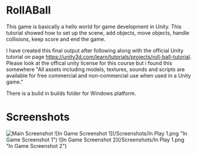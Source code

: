 # RollABall
This game is basically a hello world for game development in Unity. This tutorial showed how to set up the scene, add objects, move objects, handle collisions, keep score and end the game. 

I have created this final output after following along with the official Unity tutorial on page https://unity3d.com/learn/tutorials/projects/roll-ball-tutorial. Please look at the offical unity license for this course but i found this somewhere "All assets including models, textures, sounds and scripts are available for free commercial and non-commercial use when used in a Unity game."

There is a build in builds folder for Windows platform.

# Screenshots

![Main Screenshot](/Screenshots/Start.png "Main Screenshot")
![In Game Screenshot 1](/Screenshots/In Play 1.png "In Game Screenshot 1")
![In Game Screenshot 2](/Screenshots/In Play 1.png "In Game Screenshot 2")

